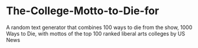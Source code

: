 The-College-Motto-to-Die-for
============================

A random text generator that combines 100 ways to die from the show, 1000 Ways to Die, with mottos of the top 100 ranked liberal arts colleges by US News
